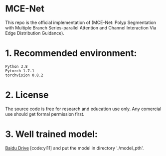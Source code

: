 # MCE-Net
This repo is the official implementation of (MCE-Net: Polyp Segmentation with Multiple Branch Series-parallel Attention and Channel Interaction Via Edge Distribution Guidance). 


# 1. Recommended environment:
```
Python 3.8
Pytorch 1.7.1
torchvision 0.8.2
```

# 2. License
The source code is free for research and education use only. Any comercial use should get formal permission first.

# 3. Well trained model:
[Baidu Drive](https://pan.baidu.com/s/1w39I-SWgjRb9CPw7TtJODA) [code:yl11] and put the model in directory './model_pth'.
